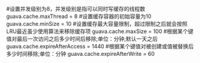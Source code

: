 #设置并发级别为8，并发级别是指可以同时写缓存的线程数
guava.cache.maxThread = 8
#设置缓存容器的初始容量为10
guava.cache.minSize = 10
#设置缓存最大容量限制，超过限制之后就会按照LRU最近虽少使用算法来移除缓存项
guava.cache.maxSize = 100
#根据某个键值对最后一次访问之后多少时间后移除;单位：分钟;默认一天之后
guava.cache.expireAfterAccess = 1440
#根据某个键值对被创建或值被替换后多少时间移除;单位：分钟
guava.cache.expireAfterWrite = 60
